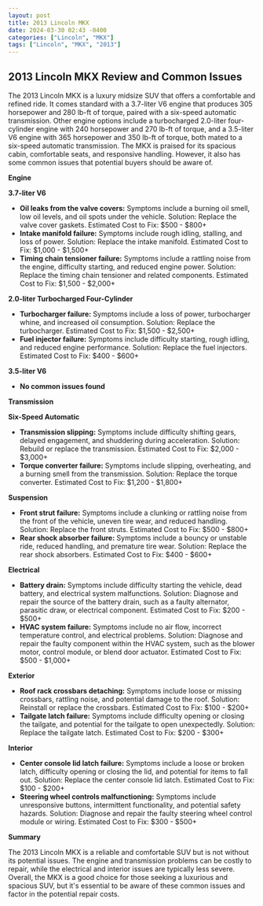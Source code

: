 ```yaml
---
layout: post
title: 2013 Lincoln MKX
date: 2024-03-30 02:43 -0400
categories: ["Lincoln", "MKX"]
tags: ["Lincoln", "MKX", "2013"]
---
```

## 2013 Lincoln MKX Review and Common Issues

The 2013 Lincoln MKX is a luxury midsize SUV that offers a comfortable and refined ride. It comes standard with a 3.7-liter V6 engine that produces 305 horsepower and 280 lb-ft of torque, paired with a six-speed automatic transmission. Other engine options include a turbocharged 2.0-liter four-cylinder engine with 240 horsepower and 270 lb-ft of torque, and a 3.5-liter V6 engine with 365 horsepower and 350 lb-ft of torque, both mated to a six-speed automatic transmission. The MKX is praised for its spacious cabin, comfortable seats, and responsive handling. However, it also has some common issues that potential buyers should be aware of.

**Engine**

**3.7-liter V6**

* **Oil leaks from the valve covers:** Symptoms include a burning oil smell, low oil levels, and oil spots under the vehicle. Solution: Replace the valve cover gaskets. Estimated Cost to Fix: $500 - $800+
* **Intake manifold failure:** Symptoms include rough idling, stalling, and loss of power. Solution: Replace the intake manifold. Estimated Cost to Fix: $1,000 - $1,500+
* **Timing chain tensioner failure:** Symptoms include a rattling noise from the engine, difficulty starting, and reduced engine power. Solution: Replace the timing chain tensioner and related components. Estimated Cost to Fix: $1,500 - $2,000+

**2.0-liter Turbocharged Four-Cylinder**

* **Turbocharger failure:** Symptoms include a loss of power, turbocharger whine, and increased oil consumption. Solution: Replace the turbocharger. Estimated Cost to Fix: $1,500 - $2,500+
* **Fuel injector failure:** Symptoms include difficulty starting, rough idling, and reduced engine performance. Solution: Replace the fuel injectors. Estimated Cost to Fix: $400 - $600+

**3.5-liter V6**

* **No common issues found**

**Transmission**

**Six-Speed Automatic**

* **Transmission slipping:** Symptoms include difficulty shifting gears, delayed engagement, and shuddering during acceleration. Solution: Rebuild or replace the transmission. Estimated Cost to Fix: $2,000 - $3,000+
* **Torque converter failure:** Symptoms include slipping, overheating, and a burning smell from the transmission. Solution: Replace the torque converter. Estimated Cost to Fix: $1,200 - $1,800+

**Suspension**

* **Front strut failure:** Symptoms include a clunking or rattling noise from the front of the vehicle, uneven tire wear, and reduced handling. Solution: Replace the front struts. Estimated Cost to Fix: $500 - $800+
* **Rear shock absorber failure:** Symptoms include a bouncy or unstable ride, reduced handling, and premature tire wear. Solution: Replace the rear shock absorbers. Estimated Cost to Fix: $400 - $600+

**Electrical**

* **Battery drain:** Symptoms include difficulty starting the vehicle, dead battery, and electrical system malfunctions. Solution: Diagnose and repair the source of the battery drain, such as a faulty alternator, parasitic draw, or electrical component. Estimated Cost to Fix: $200 - $500+
* **HVAC system failure:** Symptoms include no air flow, incorrect temperature control, and electrical problems. Solution: Diagnose and repair the faulty component within the HVAC system, such as the blower motor, control module, or blend door actuator. Estimated Cost to Fix: $500 - $1,000+

**Exterior**

* **Roof rack crossbars detaching:** Symptoms include loose or missing crossbars, rattling noise, and potential damage to the roof. Solution: Reinstall or replace the crossbars. Estimated Cost to Fix: $100 - $200+
* **Tailgate latch failure:** Symptoms include difficulty opening or closing the tailgate, and potential for the tailgate to open unexpectedly. Solution: Replace the tailgate latch. Estimated Cost to Fix: $200 - $300+

**Interior**

* **Center console lid latch failure:** Symptoms include a loose or broken latch, difficulty opening or closing the lid, and potential for items to fall out. Solution: Replace the center console lid latch. Estimated Cost to Fix: $100 - $200+
* **Steering wheel controls malfunctioning:** Symptoms include unresponsive buttons, intermittent functionality, and potential safety hazards. Solution: Diagnose and repair the faulty steering wheel control module or wiring. Estimated Cost to Fix: $300 - $500+

**Summary**

The 2013 Lincoln MKX is a reliable and comfortable SUV but is not without its potential issues. The engine and transmission problems can be costly to repair, while the electrical and interior issues are typically less severe. Overall, the MKX is a good choice for those seeking a luxurious and spacious SUV, but it's essential to be aware of these common issues and factor in the potential repair costs.
